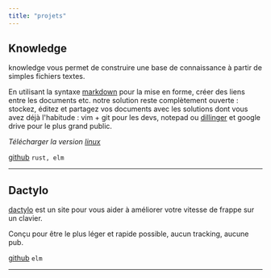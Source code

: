 ```yaml
---
title: "projets"
---
```


## Knowledge 

knowledge vous permet de construire une base de connaissance à partir de simples fichiers textes.

En utilisant la syntaxe [markdown](https://www.markdowntutorial.com/fr/) pour la mise en forme, créer des liens entre les documents etc.
notre solution reste complètement ouverte : stockez, éditez et partagez vos documents avec les solutions dont vous avez déjà l'habitude : vim + git pour les devs, notepad ou [dillinger](https://dillinger.io/) et google drive pour le plus grand public.


_Télécharger la version [linux](https://github.com/brest-computer-club/knowledge/releases/download/v.0.0.3/knowledge-x86_64)_

[github](https://github.com/brest-computer-club/knowledge) `rust, elm`


*** 

## Dactylo  
[dactylo](https://dactylo.brestcomputer.club) est un site pour vous aider à améliorer votre vitesse de frappe sur un clavier.

Conçu pour être le plus léger et rapide possible, aucun tracking, aucune pub.

[github](https://github.com/brest-computer-club/dactylo-front) `elm`


*** 

